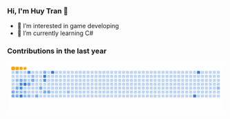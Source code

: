 ### Hi, I'm Huy Tran 👋

- 🔭 I’m interested in game developing
- 🌱 I’m currently learning C#

### Contributions in the last year
![snake gif](https://github.com/huytl2107/huytl2107/blob/output/github-contribution-grid-snake.gif)
